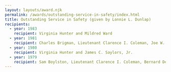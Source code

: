 ```yaml
---
layout: layouts/award.njk
permalink: /awards/outstanding-service-in-safety/index.html
title: Outstanding Service in Safety (given by Lonnie L. Dunlap)
recipients:
  - year: 1983
    recipient: Virginia Hunter and Mildred Ward
  - year: 1981
    recipient: Charles Brigman, Lieutenant Clarence I. Coleman, Joe W. Grant, Jr., Emmett Hutto, and Dr. Harry Stille
  - year: 1980
    recipient: Virginia Hunter and James C. Saylors, Jr.
  - year: 1979
    recipient: Sam Boylston, Lieutenant Clarence I. Coleman, Bernard Decker, Paul Jordan, Jethro McCain, James T. McCray, O Cliff Nix, Joe D. Sabbadino, Dudley Triplett and Mildred Ward
---
```


